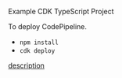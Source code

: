 Example CDK TypeScript Project

To deploy CodePipeline.

* `npm install`
* `cdk deploy`

[description](https://note.figmentresearch.com/aws/codepipeline)
